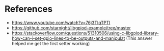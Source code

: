 # References
- https://www.youtube.com/watch?v=76j3TIqTPTI
- https://github.com/starnight/libgpiod-example/tree/master
- https://stackoverflow.com/questions/51310506/using-c-libgpiod-library-how-can-i-set-gpio-lines-to-be-outputs-and-manipulat (This answer helped me get the first setter working)
